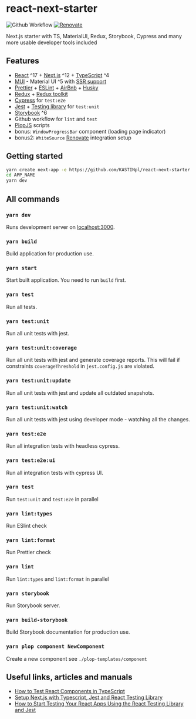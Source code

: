 # react-next-starter

![Github Workflow](https://github.com/KASTINpl/react-next-starter/workflows/Github%20Workflow/badge.svg)
[![Renovate](https://img.shields.io/badge/renovate-enabled-brightgreen.svg)](https://renovatebot.com)

Next.js starter with TS, MaterialUI, Redux, Storybook, Cypress and many more usable developer tools included

## Features

- [React](https://github.com/facebook/react/) ^17 + [Next.js](https://nextjs.org) ^12 + [TypeScript](https://github.com/Microsoft/TypeScript) ^4
- [MUI](https://mui.com/) - Material UI ^5 with [SSR support](https://github.com/mui-org/material-ui/tree/master/examples/nextjs)
- [Prettier](https://github.com/prettier/prettier) + [ESLint](https://github.com/eslint/eslint) + [AirBnb](https://github.com/airbnb/javascript/tree/master/packages/eslint-config-airbnb) + [Husky](https://github.com/typicode/husky)
- [Redux](https://redux.js.org) + [Redux toolkit](https://redux-toolkit.js.org)
- [Cypress](https://github.com/cypress-io/cypress) for `test:e2e`
- [Jest](https://github.com/facebook/jest) + [Testing library](https://testing-library.com) for `test:unit`
- [Storybook](https://github.com/storybooks/storybook) ^6
- Github workflow for `lint` and `test`
- [PlopJS](https://plopjs.com) scripts
- bonus: `WindowProgressBar` component (loading page indicator)
- bonus2: `WhiteSource` [Renovate](https://renovatebot.com) integration setup

## Getting started

```bash
yarn create next-app -e https://github.com/KASTINpl/react-next-starter APP_NAME
cd APP_NAME
yarn dev
```

## All commands

### `yarn dev`

Runs development server on [localhost:3000](http://localhost:3000).

### `yarn build`

Build application for production use.

### `yarn start`

Start built application. You need to run `build` first.

### `yarn test`

Run all tests.

### `yarn test:unit`

Run all unit tests with jest.

### `yarn test:unit:coverage`

Run all unit tests with jest and generate coverage reports. This will fail if constraints `coverageThreshold` in `jest.config.js` are violated.

### `yarn test:unit:update`

Run all unit tests with jest and update all outdated snapshots.

### `yarn test:unit:watch`

Run all unit tests with jest using developer mode - watching all the changes.

### `yarn test:e2e`

Run all integration tests with headless cypress.

### `yarn test:e2e:ui`

Run all integration tests with cypress UI.

### `yarn test`

Run `test:unit` and `test:e2e` in parallel

### `yarn lint:types`

Run ESlint check

### `yarn lint:format`

Run Prettier check

### `yarn lint`

Run `lint:types` and `lint:format` in parallel

### `yarn storybook`

Run Storybook server.

### `yarn build-storybook`

Build Storybook documentation for production use.

### `yarn plop component NewComponent`

Create a new component
see `./plop-templates/component`

## Useful links, articles and manuals

- [How to Test React Components in TypeScript](https://www.pluralsight.com/guides/how-to-test-react-components-in-typescript)
- [Setup Next.js with Typescript, Jest and React Testing Library](https://dev.to/maciekgrzybek/setup-next-js-with-typescript-jest-and-react-testing-library-28g5)
- [How to Start Testing Your React Apps Using the React Testing Library and Jest](https://www.freecodecamp.org/news/8-simple-steps-to-start-testing-react-apps-using-react-testing-library-and-jest/#5-testing-react-redux)
